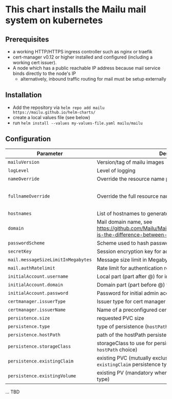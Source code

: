 # This chart installs the Mailu mail system on kubernetes

## Prerequisites

* a working HTTP/HTTPS ingress controller such as nginx or traefik
* cert-manager v0.12 or higher installed and configured (including a working cert issuer).  
* A node which has a public reachable IP address because mail service binds directly to the node's IP
    * alternatively, inbound traffic routing for mail must be setup externally


## Installation

* Add the repository via `helm repo add mailu https://mailu.github.io/helm-charts/`
* create a local values file (see below)
* run `helm install --values my-values-file.yaml mailu/mailu`

## Configuration

| Parameter                          | Description                                                                                                                       | Default                                                        |
| ---------------------------------- | --------------------------------------------------------------------------------------------------------------------------------- | -------------------------------------------------------------- |
| `mailuVersion`                     | Version/tag of mailu images                                                                                                       | `master`                                                       |
| `logLevel`                         | Level of logging                                                                                                                  | `WARNING`                                                      |
| `nameOverride`                     | Override the resource name prefix                                                                                                 | `mailu`                                                        |
| `fullnameOverride`                 | Override the full resource names                                                                                                  | `mailu-{release-name}` (or `mailu` if release-name is `mailu`) |
| `hostnames`                        | List of hostnames to generate certificates and ingresses for                                                                      | not set                                                        |
| `domain`                           | Mail domain name, see https://github.com/Mailu/Mailu/blob/master/docs/faq.rst#what-is-the-difference-between-domain-and-hostnames | not set                                                        |
| `passwordScheme`                   | Scheme used to hash passwords                                                                                                     | `PBKDF2`                                                       |
| `secretKey`                        | Session encryption key for admin and webmail                                                                                      | not set                                                        |
| `mail.messageSizeLimitInMegabytes` | Message size limit in Megabytes                                                                                                   | `50`                                                           |
| `mail.authRatelimit`               | Rate limit for authentication requests                                                                                            | `10/minute;1000/hour`                                          |
| `initialAccount.username`          | Local part (part after @) for initial admin account                                                                               | not set                                                        |
| `initialAccount.domain`            | Domain part (part before @) for initial admin account                                                                             | not set                                                        |
| `initialAccount.password`          | Password for initial admin account                                                                                                | not set                                                        |
| `certmanager.issuerType`           | Issuer type for cert manager                                                                                                      | `ClusterIssuer`                                                |
| `certmanager.issuerName`           | Name of a preconfigured cert issuer                                                                                               | `letsencrypt`                                                  |
| `persistence.size`                 | requested PVC size                                                                                                                | `100Gi`                                                        |
| `persistence.type`                 | type of persistence (`hostPath` or `existingClaim`)                                                                               | `hostPath`                                                     |
| `persistence.hostPath`             | path of the hostPath persistence                                                                                                  | not set                                                        |
| `persistence.storageClass`         | storageClass to use for persistence (mutually exclusive with `hostPath` choice)                                                   | not set                                                        |
| `persistence.existingClaim`        | existing PVC (mutually exclusive with `hostPath`, mandatory for `existingClaim` persistence type)                                 | not set                                                        |
| `persistence.existingVolume`       | existing PV (mandatory when using `existingClaim` persistence type)                                                               | not set                                                        |

... TBD
